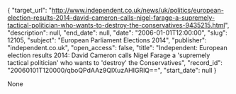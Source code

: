 {
  "target_url": "http://www.independent.co.uk/news/uk/politics/european-election-results-2014-david-cameron-calls-nigel-farage-a-supremely-tactical-politician-who-wants-to-destroy-the-conservatives-9435215.html", 
  "description": null, 
  "end_date": null, 
  "date": "2006-01-01T12:00:00", 
  "slug": 12105, 
  "subject": "European Parliament Elections 2014", 
  "publisher": "independent.co.uk", 
  "open_access": false, 
  "title": "Independent:  European election results 2014: David Cameron calls Nigel Farage a 'supremely tactical politician' who wants to 'destroy' the Conservatives", 
  "record_id": "20060101T120000/qboQPdAAz9QlXuzAHIGRlQ==", 
  "start_date": null
}

None